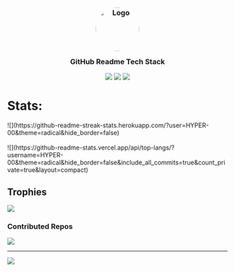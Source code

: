<h3 align="center">
	<img src="https://avatars.githubusercontent.com/u/132200124?v=4" width="100" style="border-radius: 50%;" alt="Logo"/><br/>
	<img src="https://raw.githubusercontent.com/catppuccin/catppuccin/main/assets/misc/transparent.png" height="30" width="0px"/>
	GitHub Readme Tech Stack
	<img src="https://raw.githubusercontent.com/catppuccin/catppuccin/main/assets/misc/transparent.png" height="30" width="0px"/>
</h3>

<p align="center">
	<a align="center" href="https://github.com/catppuccin/github-readme-tech-stack/stargazers"><img  src="https://img.shields.io/github/stars/catppuccin/github-readme-tech-stack?colorA=363a4f&colorB=b7bdf8&style=for-the-badge"></a>
	<a align="center" href="https://github.com/catppuccin/github-readme-tech-stack/issues"><img src="https://img.shields.io/github/issues/catppuccin/github-readme-tech-stack?colorA=363a4f&colorB=f5a97f&style=for-the-badge"></a>
	<a align="center" href="https://github.com/catppuccin/github-readme-tech-stack/contributors"><img src="https://img.shields.io/github/contributors/catppuccin/github-readme-tech-stack?colorA=363a4f&colorB=a6da95&style=for-the-badge"></a>
</p>

# Stats:
<div style="margin: auto;">![](https://github-readme-streak-stats.herokuapp.com/?user=HYPER-00&theme=radical&hide_border=false)<div/><br/>
![](https://github-readme-stats.vercel.app/api/top-langs/?username=HYPER-00&theme=radical&hide_border=false&include_all_commits=true&count_private=true&layout=compact)

## Trophies
![](https://github-profile-trophy.vercel.app/?username=HYPER-00&theme=radical&no-frame=false&no-bg=false&margin-w=4)

### Contributed Repos
![](https://github-contributor-stats.vercel.app/api?username=HYPER-00&limit=5&theme=dark&combine_all_yearly_contributions=true)

---
[![](https://visitcount.itsvg.in/api?id=HYPER-00&icon=5&color=0)](https://visitcount.itsvg.in)
